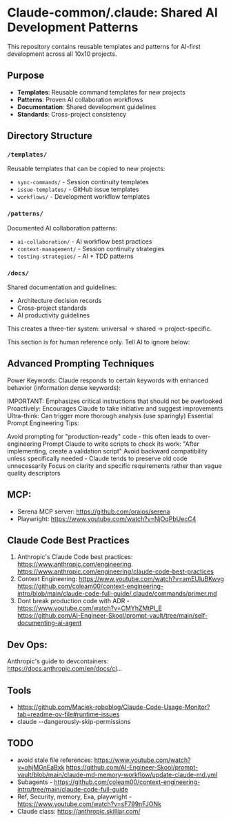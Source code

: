 # Claude-common/.claude: Shared AI Development Patterns

This repository contains reusable templates and patterns for AI-first development across all 10x10 projects.

## Purpose
- **Templates**: Reusable command templates for new projects
- **Patterns**: Proven AI collaboration workflows  
- **Documentation**: Shared development guidelines
- **Standards**: Cross-project consistency

## Directory Structure

### `/templates/`
Reusable templates that can be copied to new projects:
- `sync-commands/` - Session continuity templates
- `issue-templates/` - GitHub issue templates  
- `workflows/` - Development workflow templates

### `/patterns/`
Documented AI collaboration patterns:
- `ai-collaboration/` - AI workflow best practices
- `context-management/` - Session continuity strategies
- `testing-strategies/` - AI + TDD patterns

### `/docs/`
Shared documentation and guidelines:
- Architecture decision records
- Cross-project standards
- AI productivity guidelines

This creates a three-tier system: universal → shared → project-specific.

<!-- IGNORE_AI_START -->
This section is for human reference only. Tell AI to ignore below:

## Advanced Prompting Techniques
Power Keywords: Claude responds to certain keywords with enhanced behavior (information dense keywords):

IMPORTANT: Emphasizes critical instructions that should not be overlooked
Proactively: Encourages Claude to take initiative and suggest improvements
Ultra-think: Can trigger more thorough analysis (use sparingly)
Essential Prompt Engineering Tips:

Avoid prompting for "production-ready" code - this often leads to over-engineering
Prompt Claude to write scripts to check its work: "After implementing, create a validation script"
Avoid backward compatibility unless specifically needed - Claude tends to preserve old code unnecessarily
Focus on clarity and specific requirements rather than vague quality descriptors

## MCP:
- Serena MCP server: https://github.com/oraios/serena
- Playwright: https://www.youtube.com/watch?v=NjOqPbUecC4


## Claude Code Best Practices
1. Anthropic's Claude Code best practices:
https://www.anthropic.com/engineering.
https://www.anthropic.com/engineering/claude-code-best-practices
2. Context Engineering: https://www.youtube.com/watch?v=amEUIuBKwvg  https://github.com/coleam00/context-engineering-intro/blob/main/claude-code-full-guide/.claude/commands/primer.md
3. Dont break production code with ADR - https://www.youtube.com/watch?v=CMYhZMtPI_E https://github.com/AI-Engineer-Skool/prompt-vault/tree/main/self-documenting-ai-agent


## Dev Ops:
Anthropic's guide to devcontainers:
https://docs.anthropic.com/en/docs/cl...

## Tools
- https://github.com/Maciek-roboblog/Claude-Code-Usage-Monitor?tab=readme-ov-file#runtime-issues
- claude --dangerously-skip-permissions

## TODO
- avoid stale file references: https://www.youtube.com/watch?v=ohjMGnEaBxk https://github.com/AI-Engineer-Skool/prompt-vault/blob/main/claude-md-memory-workflow/update-claude-md.yml
- Subagents - https://github.com/coleam00/context-engineering-intro/tree/main/claude-code-full-guide
- Ref, Security, memory, Exa, playwright - https://www.youtube.com/watch?v=sF799nFJONk
- Claude class: https://anthropic.skilljar.com/


<!-- IGNORE_AI_END -->